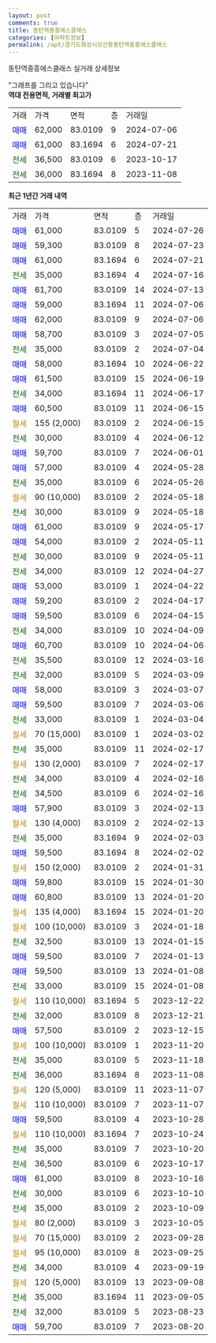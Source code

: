```yaml
---
layout: post
comments: true
title: 동탄역중흥에스클래스
categories: [아파트정보]
permalink: /apt/경기도화성시오산동동탄역중흥에스클래스
---
```


동탄역중흥에스클래스 실거래 상세정보

<script type="text/javascript">
  google.charts.load('current', {'packages':['line', 'corechart']});
  google.charts.setOnLoadCallback(drawChart);

  function drawChart() {
    var data = new google.visualization.DataTable();
    data.addColumn('date', '거래일');
    data.addColumn('number', "매매");
    data.addColumn('number', "전세");
    data.addColumn('number', "전매");

    data.addRows([[new Date(Date.parse("2024-07-26")), 61000, null, null], [new Date(Date.parse("2024-07-23")), 59300, null, null], [new Date(Date.parse("2024-07-21")), 61000, null, null], [new Date(Date.parse("2024-07-16")), null, 35000, null], [new Date(Date.parse("2024-07-13")), 61700, null, null], [new Date(Date.parse("2024-07-06")), 59000, null, null], [new Date(Date.parse("2024-07-06")), 62000, null, null], [new Date(Date.parse("2024-07-05")), 58700, null, null], [new Date(Date.parse("2024-07-04")), null, 35000, null], [new Date(Date.parse("2024-06-22")), 58000, null, null], [new Date(Date.parse("2024-06-19")), 61500, null, null], [new Date(Date.parse("2024-06-17")), null, 34000, null], [new Date(Date.parse("2024-06-15")), 60500, null, null], [new Date(Date.parse("2024-06-15")), null, null, null], [new Date(Date.parse("2024-06-12")), null, 30000, null], [new Date(Date.parse("2024-06-01")), 59700, null, null], [new Date(Date.parse("2024-05-28")), 57000, null, null], [new Date(Date.parse("2024-05-26")), null, 35000, null], [new Date(Date.parse("2024-05-18")), null, null, null], [new Date(Date.parse("2024-05-18")), null, 30000, null], [new Date(Date.parse("2024-05-17")), 61000, null, null], [new Date(Date.parse("2024-05-11")), 54000, null, null], [new Date(Date.parse("2024-05-11")), null, 30000, null], [new Date(Date.parse("2024-04-27")), null, 34000, null], [new Date(Date.parse("2024-04-22")), 53000, null, null], [new Date(Date.parse("2024-04-17")), 59200, null, null], [new Date(Date.parse("2024-04-15")), 59500, null, null], [new Date(Date.parse("2024-04-09")), null, 34000, null], [new Date(Date.parse("2024-04-06")), 60700, null, null], [new Date(Date.parse("2024-03-16")), null, 35500, null], [new Date(Date.parse("2024-03-09")), null, 32000, null], [new Date(Date.parse("2024-03-07")), 58000, null, null], [new Date(Date.parse("2024-03-06")), 59500, null, null], [new Date(Date.parse("2024-03-04")), null, 33000, null], [new Date(Date.parse("2024-03-02")), null, null, null], [new Date(Date.parse("2024-02-17")), null, 35000, null], [new Date(Date.parse("2024-02-17")), null, null, null], [new Date(Date.parse("2024-02-16")), null, 34000, null], [new Date(Date.parse("2024-02-16")), null, 34500, null], [new Date(Date.parse("2024-02-13")), 57900, null, null], [new Date(Date.parse("2024-02-13")), null, null, null], [new Date(Date.parse("2024-02-03")), null, 35000, null], [new Date(Date.parse("2024-02-02")), 59500, null, null], [new Date(Date.parse("2024-01-31")), null, null, null], [new Date(Date.parse("2024-01-30")), 59800, null, null], [new Date(Date.parse("2024-01-20")), 60800, null, null], [new Date(Date.parse("2024-01-20")), null, null, null], [new Date(Date.parse("2024-01-18")), null, null, null], [new Date(Date.parse("2024-01-15")), null, 32500, null], [new Date(Date.parse("2024-01-13")), 59500, null, null], [new Date(Date.parse("2024-01-08")), 59500, null, null], [new Date(Date.parse("2024-01-08")), null, 33000, null], [new Date(Date.parse("2023-12-22")), null, null, null], [new Date(Date.parse("2023-12-21")), null, 32000, null], [new Date(Date.parse("2023-12-15")), 57500, null, null], [new Date(Date.parse("2023-11-20")), null, null, null], [new Date(Date.parse("2023-11-18")), null, 35000, null], [new Date(Date.parse("2023-11-08")), null, 36000, null], [new Date(Date.parse("2023-11-07")), null, null, null], [new Date(Date.parse("2023-11-07")), null, null, null], [new Date(Date.parse("2023-10-28")), 59500, null, null], [new Date(Date.parse("2023-10-24")), null, null, null], [new Date(Date.parse("2023-10-20")), null, 35000, null], [new Date(Date.parse("2023-10-17")), null, 36500, null], [new Date(Date.parse("2023-10-16")), 61000, null, null], [new Date(Date.parse("2023-10-10")), null, 30000, null], [new Date(Date.parse("2023-10-09")), null, 35000, null], [new Date(Date.parse("2023-10-05")), null, null, null], [new Date(Date.parse("2023-09-28")), null, null, null], [new Date(Date.parse("2023-09-25")), null, null, null], [new Date(Date.parse("2023-09-19")), null, 34000, null], [new Date(Date.parse("2023-09-08")), null, null, null], [new Date(Date.parse("2023-09-05")), null, 35000, null], [new Date(Date.parse("2023-08-23")), null, 32000, null], [new Date(Date.parse("2023-08-20")), 59700, null, null]]);

    var options = {
      hAxis: {
        format: 'yyyy/MM/dd'
      },    
      lineWidth: 0,
      pointsVisible: true,    
      title: '최근 1년간 유형별 실거래가 분포',
      legend: { position: 'bottom' }
    };

    var formatter = new google.visualization.NumberFormat({pattern:'###,###'} );
    formatter.format(data, 1);
    formatter.format(data, 2);
    
    setTimeout(function() {
        var chart = new google.visualization.LineChart(document.getElementById('columnchart_material'));
        chart.draw(data, (options));
        document.getElementById('loading').style.display = 'none';
    }, 200);
  }
</script>


<div id="loading" style="z-index:20; display: block; margin-left: 0px">"그래프를 그리고 있습니다"</div>
<div id="columnchart_material" style="width: 95%; margin-left: 0px; display: block"></div>
<!-- contents start -->
<b>역대 전용면적, 거래별 최고가</b>
<table class="sortable">
    <tr>
      <td>거래</td>
      <td>가격</td>
      <td>면적</td>
      <td>층</td>
      <td>거래일</td>
    </tr>
        <tr>
          <td><a style="color: blue">매매</a></td>
          <td>62,000</td>
          <td>83.0109</td>
          <td>9</td>
          <td>2024-07-06</td>
        </tr>            <tr>
          <td><a style="color: blue">매매</a></td>
          <td>61,000</td>
          <td>83.1694</td>
          <td>6</td>
          <td>2024-07-21</td>
        </tr>        
        <tr>
              <td><a style="color: darkgreen">전세</a></td>
              <td>36,500</td>
              <td>83.0109</td>
              <td>6</td>
              <td>2023-10-17</td>
            </tr>            <tr>
              <td><a style="color: darkgreen">전세</a></td>
              <td>36,000</td>
              <td>83.1694</td>
              <td>8</td>
              <td>2023-11-08</td>
            </tr>        
    
</table>

<b>최근 1년간 거래 내역</b>

<table class="sortable">
    <tr>
      <td>거래</td>
      <td>가격</td>
      <td>면적</td>
      <td>층</td>
      <td>거래일</td>
    </tr>
    <tr>
      <td><a style="color: blue">매매</a></td>
      <td>61,000</td>
      <td>83.0109</td>
      <td>5</td>
      <td>2024-07-26</td>
    </tr>          <tr>
      <td><a style="color: blue">매매</a></td>
      <td>59,300</td>
      <td>83.0109</td>
      <td>8</td>
      <td>2024-07-23</td>
    </tr>          <tr>
      <td><a style="color: blue">매매</a></td>
      <td>61,000</td>
      <td>83.1694</td>
      <td>6</td>
      <td>2024-07-21</td>
    </tr>          <tr>
      <td><a style="color: darkgreen">전세</a></td>
      <td>35,000</td>
      <td>83.1694</td>
      <td>4</td>
      <td>2024-07-16</td>
    </tr>          <tr>
      <td><a style="color: blue">매매</a></td>
      <td>61,700</td>
      <td>83.0109</td>
      <td>14</td>
      <td>2024-07-13</td>
    </tr>          <tr>
      <td><a style="color: blue">매매</a></td>
      <td>59,000</td>
      <td>83.1694</td>
      <td>11</td>
      <td>2024-07-06</td>
    </tr>          <tr>
      <td><a style="color: blue">매매</a></td>
      <td>62,000</td>
      <td>83.0109</td>
      <td>9</td>
      <td>2024-07-06</td>
    </tr>          <tr>
      <td><a style="color: blue">매매</a></td>
      <td>58,700</td>
      <td>83.0109</td>
      <td>3</td>
      <td>2024-07-05</td>
    </tr>          <tr>
      <td><a style="color: darkgreen">전세</a></td>
      <td>35,000</td>
      <td>83.0109</td>
      <td>2</td>
      <td>2024-07-04</td>
    </tr>          <tr>
      <td><a style="color: blue">매매</a></td>
      <td>58,000</td>
      <td>83.1694</td>
      <td>10</td>
      <td>2024-06-22</td>
    </tr>          <tr>
      <td><a style="color: blue">매매</a></td>
      <td>61,500</td>
      <td>83.0109</td>
      <td>15</td>
      <td>2024-06-19</td>
    </tr>          <tr>
      <td><a style="color: darkgreen">전세</a></td>
      <td>34,000</td>
      <td>83.1694</td>
      <td>11</td>
      <td>2024-06-17</td>
    </tr>          <tr>
      <td><a style="color: blue">매매</a></td>
      <td>60,500</td>
      <td>83.0109</td>
      <td>11</td>
      <td>2024-06-15</td>
    </tr>          <tr>
      <td><a style="color: darkgoldenrod">월세</a></td>
      <td>155 (2,000)</td>
      <td>83.0109</td>
      <td>2</td>
      <td>2024-06-15</td>
    </tr>          <tr>
      <td><a style="color: darkgreen">전세</a></td>
      <td>30,000</td>
      <td>83.0109</td>
      <td>4</td>
      <td>2024-06-12</td>
    </tr>          <tr>
      <td><a style="color: blue">매매</a></td>
      <td>59,700</td>
      <td>83.0109</td>
      <td>7</td>
      <td>2024-06-01</td>
    </tr>          <tr>
      <td><a style="color: blue">매매</a></td>
      <td>57,000</td>
      <td>83.0109</td>
      <td>4</td>
      <td>2024-05-28</td>
    </tr>          <tr>
      <td><a style="color: darkgreen">전세</a></td>
      <td>35,000</td>
      <td>83.0109</td>
      <td>6</td>
      <td>2024-05-26</td>
    </tr>          <tr>
      <td><a style="color: darkgoldenrod">월세</a></td>
      <td>90 (10,000)</td>
      <td>83.0109</td>
      <td>2</td>
      <td>2024-05-18</td>
    </tr>          <tr>
      <td><a style="color: darkgreen">전세</a></td>
      <td>30,000</td>
      <td>83.0109</td>
      <td>9</td>
      <td>2024-05-18</td>
    </tr>          <tr>
      <td><a style="color: blue">매매</a></td>
      <td>61,000</td>
      <td>83.0109</td>
      <td>9</td>
      <td>2024-05-17</td>
    </tr>          <tr>
      <td><a style="color: blue">매매</a></td>
      <td>54,000</td>
      <td>83.0109</td>
      <td>2</td>
      <td>2024-05-11</td>
    </tr>          <tr>
      <td><a style="color: darkgreen">전세</a></td>
      <td>30,000</td>
      <td>83.0109</td>
      <td>9</td>
      <td>2024-05-11</td>
    </tr>          <tr>
      <td><a style="color: darkgreen">전세</a></td>
      <td>34,000</td>
      <td>83.0109</td>
      <td>12</td>
      <td>2024-04-27</td>
    </tr>          <tr>
      <td><a style="color: blue">매매</a></td>
      <td>53,000</td>
      <td>83.0109</td>
      <td>1</td>
      <td>2024-04-22</td>
    </tr>          <tr>
      <td><a style="color: blue">매매</a></td>
      <td>59,200</td>
      <td>83.0109</td>
      <td>2</td>
      <td>2024-04-17</td>
    </tr>          <tr>
      <td><a style="color: blue">매매</a></td>
      <td>59,500</td>
      <td>83.0109</td>
      <td>6</td>
      <td>2024-04-15</td>
    </tr>          <tr>
      <td><a style="color: darkgreen">전세</a></td>
      <td>34,000</td>
      <td>83.0109</td>
      <td>10</td>
      <td>2024-04-09</td>
    </tr>          <tr>
      <td><a style="color: blue">매매</a></td>
      <td>60,700</td>
      <td>83.0109</td>
      <td>10</td>
      <td>2024-04-06</td>
    </tr>          <tr>
      <td><a style="color: darkgreen">전세</a></td>
      <td>35,500</td>
      <td>83.0109</td>
      <td>12</td>
      <td>2024-03-16</td>
    </tr>          <tr>
      <td><a style="color: darkgreen">전세</a></td>
      <td>32,000</td>
      <td>83.0109</td>
      <td>5</td>
      <td>2024-03-09</td>
    </tr>          <tr>
      <td><a style="color: blue">매매</a></td>
      <td>58,000</td>
      <td>83.0109</td>
      <td>3</td>
      <td>2024-03-07</td>
    </tr>          <tr>
      <td><a style="color: blue">매매</a></td>
      <td>59,500</td>
      <td>83.0109</td>
      <td>7</td>
      <td>2024-03-06</td>
    </tr>          <tr>
      <td><a style="color: darkgreen">전세</a></td>
      <td>33,000</td>
      <td>83.0109</td>
      <td>1</td>
      <td>2024-03-04</td>
    </tr>          <tr>
      <td><a style="color: darkgoldenrod">월세</a></td>
      <td>70 (15,000)</td>
      <td>83.0109</td>
      <td>1</td>
      <td>2024-03-02</td>
    </tr>          <tr>
      <td><a style="color: darkgreen">전세</a></td>
      <td>35,000</td>
      <td>83.0109</td>
      <td>11</td>
      <td>2024-02-17</td>
    </tr>          <tr>
      <td><a style="color: darkgoldenrod">월세</a></td>
      <td>130 (2,000)</td>
      <td>83.0109</td>
      <td>7</td>
      <td>2024-02-17</td>
    </tr>          <tr>
      <td><a style="color: darkgreen">전세</a></td>
      <td>34,000</td>
      <td>83.0109</td>
      <td>4</td>
      <td>2024-02-16</td>
    </tr>          <tr>
      <td><a style="color: darkgreen">전세</a></td>
      <td>34,500</td>
      <td>83.0109</td>
      <td>6</td>
      <td>2024-02-16</td>
    </tr>          <tr>
      <td><a style="color: blue">매매</a></td>
      <td>57,900</td>
      <td>83.0109</td>
      <td>3</td>
      <td>2024-02-13</td>
    </tr>          <tr>
      <td><a style="color: darkgoldenrod">월세</a></td>
      <td>130 (4,000)</td>
      <td>83.0109</td>
      <td>2</td>
      <td>2024-02-13</td>
    </tr>          <tr>
      <td><a style="color: darkgreen">전세</a></td>
      <td>35,000</td>
      <td>83.1694</td>
      <td>9</td>
      <td>2024-02-03</td>
    </tr>          <tr>
      <td><a style="color: blue">매매</a></td>
      <td>59,500</td>
      <td>83.1694</td>
      <td>8</td>
      <td>2024-02-02</td>
    </tr>          <tr>
      <td><a style="color: darkgoldenrod">월세</a></td>
      <td>150 (2,000)</td>
      <td>83.0109</td>
      <td>2</td>
      <td>2024-01-31</td>
    </tr>          <tr>
      <td><a style="color: blue">매매</a></td>
      <td>59,800</td>
      <td>83.0109</td>
      <td>15</td>
      <td>2024-01-30</td>
    </tr>          <tr>
      <td><a style="color: blue">매매</a></td>
      <td>60,800</td>
      <td>83.0109</td>
      <td>13</td>
      <td>2024-01-20</td>
    </tr>          <tr>
      <td><a style="color: darkgoldenrod">월세</a></td>
      <td>135 (4,000)</td>
      <td>83.1694</td>
      <td>15</td>
      <td>2024-01-20</td>
    </tr>          <tr>
      <td><a style="color: darkgoldenrod">월세</a></td>
      <td>100 (10,000)</td>
      <td>83.0109</td>
      <td>3</td>
      <td>2024-01-18</td>
    </tr>          <tr>
      <td><a style="color: darkgreen">전세</a></td>
      <td>32,500</td>
      <td>83.0109</td>
      <td>13</td>
      <td>2024-01-15</td>
    </tr>          <tr>
      <td><a style="color: blue">매매</a></td>
      <td>59,500</td>
      <td>83.0109</td>
      <td>7</td>
      <td>2024-01-13</td>
    </tr>          <tr>
      <td><a style="color: blue">매매</a></td>
      <td>59,500</td>
      <td>83.0109</td>
      <td>13</td>
      <td>2024-01-08</td>
    </tr>          <tr>
      <td><a style="color: darkgreen">전세</a></td>
      <td>33,000</td>
      <td>83.0109</td>
      <td>15</td>
      <td>2024-01-08</td>
    </tr>          <tr>
      <td><a style="color: darkgoldenrod">월세</a></td>
      <td>110 (10,000)</td>
      <td>83.1694</td>
      <td>5</td>
      <td>2023-12-22</td>
    </tr>          <tr>
      <td><a style="color: darkgreen">전세</a></td>
      <td>32,000</td>
      <td>83.0109</td>
      <td>8</td>
      <td>2023-12-21</td>
    </tr>          <tr>
      <td><a style="color: blue">매매</a></td>
      <td>57,500</td>
      <td>83.0109</td>
      <td>2</td>
      <td>2023-12-15</td>
    </tr>          <tr>
      <td><a style="color: darkgoldenrod">월세</a></td>
      <td>100 (10,000)</td>
      <td>83.0109</td>
      <td>1</td>
      <td>2023-11-20</td>
    </tr>          <tr>
      <td><a style="color: darkgreen">전세</a></td>
      <td>35,000</td>
      <td>83.0109</td>
      <td>5</td>
      <td>2023-11-18</td>
    </tr>          <tr>
      <td><a style="color: darkgreen">전세</a></td>
      <td>36,000</td>
      <td>83.1694</td>
      <td>8</td>
      <td>2023-11-08</td>
    </tr>          <tr>
      <td><a style="color: darkgoldenrod">월세</a></td>
      <td>120 (5,000)</td>
      <td>83.0109</td>
      <td>11</td>
      <td>2023-11-07</td>
    </tr>          <tr>
      <td><a style="color: darkgoldenrod">월세</a></td>
      <td>110 (10,000)</td>
      <td>83.0109</td>
      <td>7</td>
      <td>2023-11-07</td>
    </tr>          <tr>
      <td><a style="color: blue">매매</a></td>
      <td>59,500</td>
      <td>83.0109</td>
      <td>4</td>
      <td>2023-10-28</td>
    </tr>          <tr>
      <td><a style="color: darkgoldenrod">월세</a></td>
      <td>110 (10,000)</td>
      <td>83.1694</td>
      <td>7</td>
      <td>2023-10-24</td>
    </tr>          <tr>
      <td><a style="color: darkgreen">전세</a></td>
      <td>35,000</td>
      <td>83.0109</td>
      <td>7</td>
      <td>2023-10-20</td>
    </tr>          <tr>
      <td><a style="color: darkgreen">전세</a></td>
      <td>36,500</td>
      <td>83.0109</td>
      <td>6</td>
      <td>2023-10-17</td>
    </tr>          <tr>
      <td><a style="color: blue">매매</a></td>
      <td>61,000</td>
      <td>83.0109</td>
      <td>8</td>
      <td>2023-10-16</td>
    </tr>          <tr>
      <td><a style="color: darkgreen">전세</a></td>
      <td>30,000</td>
      <td>83.0109</td>
      <td>6</td>
      <td>2023-10-10</td>
    </tr>          <tr>
      <td><a style="color: darkgreen">전세</a></td>
      <td>35,000</td>
      <td>83.0109</td>
      <td>2</td>
      <td>2023-10-09</td>
    </tr>          <tr>
      <td><a style="color: darkgoldenrod">월세</a></td>
      <td>80 (2,000)</td>
      <td>83.0109</td>
      <td>3</td>
      <td>2023-10-05</td>
    </tr>          <tr>
      <td><a style="color: darkgoldenrod">월세</a></td>
      <td>70 (15,000)</td>
      <td>83.0109</td>
      <td>2</td>
      <td>2023-09-28</td>
    </tr>          <tr>
      <td><a style="color: darkgoldenrod">월세</a></td>
      <td>95 (10,000)</td>
      <td>83.0109</td>
      <td>8</td>
      <td>2023-09-25</td>
    </tr>          <tr>
      <td><a style="color: darkgreen">전세</a></td>
      <td>34,000</td>
      <td>83.0109</td>
      <td>4</td>
      <td>2023-09-19</td>
    </tr>          <tr>
      <td><a style="color: darkgoldenrod">월세</a></td>
      <td>120 (5,000)</td>
      <td>83.0109</td>
      <td>13</td>
      <td>2023-09-08</td>
    </tr>          <tr>
      <td><a style="color: darkgreen">전세</a></td>
      <td>35,000</td>
      <td>83.1694</td>
      <td>11</td>
      <td>2023-09-05</td>
    </tr>          <tr>
      <td><a style="color: darkgreen">전세</a></td>
      <td>32,000</td>
      <td>83.0109</td>
      <td>5</td>
      <td>2023-08-23</td>
    </tr>          <tr>
      <td><a style="color: blue">매매</a></td>
      <td>59,700</td>
      <td>83.0109</td>
      <td>7</td>
      <td>2023-08-20</td>
    </tr>      </table>
<!-- contents end -->    

